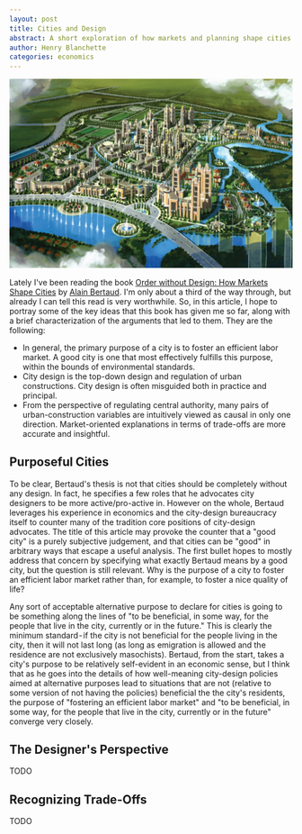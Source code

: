 ```yaml
---
layout: post
title: Cities and Design
abstract: A short exploration of how markets and planning shape cities.
author: Henry Blanchette
categories: economics
---
```


<img src="/assets/city-design/header.jpg" class="header">

Lately I've been reading the book [Order without Design: How Markets Shape Cities](https://www.goodreads.com/book/show/39644188-order-without-design) by [Alain Bertaud](https://www.goodreads.com/author/show/1264012.Alain_Bertaud). I'm only about a third of the way through, but already I can tell this read is very worthwhile. So, in this article, I hope to portray some of the key ideas that this book has given me so far, along with a brief characterization of the arguments that led to them. They are the following:

- In general, the primary purpose of a city is to foster an efficient labor market. A good city is one that most effectively fulfills this purpose, within the bounds of environmental standards.
- City design is the top-down design and regulation of urban constructions. City design is often misguided both in practice and principal.
- From the perspective of regulating central authority, many pairs of urban-construction variables are intuitively viewed as causal in only one direction. Market-oriented explanations in terms of trade-offs are more accurate and insightful.

## Purposeful Cities

To be clear, Bertaud's thesis is not that cities should be completely without any design. In fact, he specifies a few roles that he advocates city designers to be more active/pro-active in. However on the whole, Bertaud leverages his experience in economics and the city-design bureaucracy itself to counter many of the tradition core positions of city-design advocates.
The title of this article may provoke the counter that a "good city" is a purely subjective judgement, and that cities can be "good" in arbitrary ways that escape a useful analysis. The first bullet hopes to mostly address that concern by specifying what exactly Bertaud means by a good city, but the question is still relevant. Why is the purpose of a city to foster an efficient labor market rather than, for example, to foster a nice quality of life?

Any sort of acceptable alternative purpose to declare for cities is going to be something along the lines of "to be beneficial, in some way, for the people that live in the city, currently or in the future." This is clearly the minimum standard - if the city is not beneficial for the people living in the city, then it will not last long (as long as emigration is allowed and the residence are not exclusively masochists). Bertaud, from the start, takes a city's purpose to be relatively self-evident in an economic sense, but I think that as he goes into the details of how well-meaning city-design policies aimed at alternative purposes lead to situations that are not (relative to some version of not having the policies) beneficial the the city's residents, the purpose of "fostering an efficient labor market" and "to be beneficial, in some way, for the people that live in the city, currently or in the future" converge very closely.

## The Designer's Perspective

TODO

## Recognizing Trade-Offs

TODO
